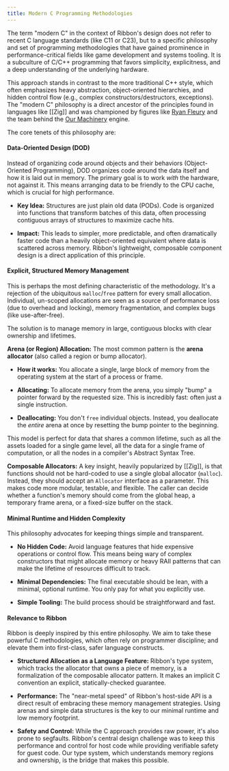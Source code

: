 ```yaml
---
title: Modern C Programming Methodologies
---
```


The term "modern C" in the context of Ribbon's design does not refer to recent C
language standards (like C11 or C23), but to a specific philosophy and set of
programming methodologies that have gained prominence in performance-critical
fields like game development and systems tooling. It is a subculture of C/C++
programming that favors simplicity, explicitness, and a deep understanding of
the underlying hardware.

This approach stands in contrast to the more traditional C++ style, which often
emphasizes heavy abstraction, object-oriented hierarchies, and hidden control
flow (e.g., complex constructors/destructors, exceptions). The "modern C"
philosophy is a direct ancestor of the principles found in languages like
[[Zig]] and was championed by figures like
[Ryan Fleury](https://www.rfleury.com/) and the team behind the
[Our Machinery](https://ruby0x1.github.io/machinery_blog_archive/) engine.

The core tenets of this philosophy are:

#### Data-Oriented Design (DOD)

Instead of organizing code around objects and their behaviors (Object-Oriented
Programming), DOD organizes code around the data itself and how it is laid out
in memory. The primary goal is to work *with* the hardware, not against it. This
means arranging data to be friendly to the CPU cache, which is crucial for high
performance.

- **Key Idea:** Structures are just plain old data (PODs). Code is organized
  into functions that transform batches of this data, often processing
  contiguous arrays of structures to maximize cache hits.
  
- **Impact:** This leads to simpler, more predictable, and often dramatically
  faster code than a heavily object-oriented equivalent where data is scattered
  across memory. Ribbon's lightweight, composable component design is a direct
  application of this principle.

#### Explicit, Structured Memory Management

This is perhaps the most defining characteristic of the methodology. It's a
rejection of the ubiquitous `malloc`/`free` pattern for every small allocation.
Individual, un-scoped allocations are seen as a source of performance loss (due
to overhead and locking), memory fragmentation, and complex bugs (like
use-after-free).

The solution is to manage memory in large, contiguous blocks with clear
ownership and lifetimes.

**Arena (or Region) Allocation:** The most common pattern is the **arena
allocator** (also called a region or bump allocator).

- **How it works:** You allocate a single, large block of memory from the
  operating system at the start of a process or frame.

- **Allocating:** To allocate memory from the arena, you simply "bump" a pointer
  forward by the requested size. This is incredibly fast: often just a single
  instruction.

- **Deallocating:** You don't `free` individual objects. Instead, you deallocate
  the *entire* arena at once by resetting the bump pointer to the beginning.

This model is perfect for data that shares a common lifetime, such as all the
assets loaded for a single game level, all the data for a single frame of
computation, or all the nodes in a compiler's Abstract Syntax Tree.

**Composable Allocators:** A key insight, heavily popularized by [[Zig]], is
that functions should not be hard-coded to use a single global allocator
(`malloc`). Instead, they should accept an `Allocator` interface as a parameter.
This makes code more modular, testable, and flexible. The caller can decide
whether a function's memory should come from the global heap, a temporary frame
arena, or a fixed-size buffer on the stack.

#### Minimal Runtime and Hidden Complexity

This philosophy advocates for keeping things simple and transparent.

- **No Hidden Code:** Avoid language features that hide expensive operations or
  control flow. This means being wary of complex constructors that might
  allocate memory or heavy RAII patterns that can make the lifetime of resources
  difficult to track.

- **Minimal Dependencies:** The final executable should be lean, with a minimal,
  optional runtime. You only pay for what you explicitly use.

- **Simple Tooling:** The build process should be straightforward and fast.

#### Relevance to Ribbon

Ribbon is deeply inspired by this entire philosophy. We aim to take these
powerful C methodologies, which often rely on programmer discipline; and elevate
them into first-class, safer language constructs.

- **Structured Allocation as a Language Feature:** Ribbon's type system, which
  tracks the allocator that owns a piece of memory, is a formalization of the
  composable allocator pattern. It makes an implicit C convention an explicit,
  statically-checked guarantee.

- **Performance:** The "near-metal speed" of Ribbon's host-side API is a direct
  result of embracing these memory management strategies. Using arenas and
  simple data structures is the key to our minimal runtime and low memory
  footprint.

- **Safety and Control:** While the C approach provides raw power, it's also
  prone to segfaults. Ribbon's central design challenge was to keep this
  performance and control for host code while providing verifiable safety for
  guest code. Our type system, which understands memory regions and ownership,
  is the bridge that makes this possible.
